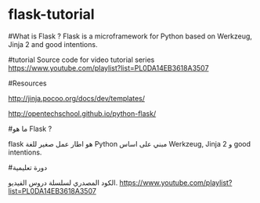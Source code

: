 flask-tutorial
==============


#What is Flask ?
Flask is a microframework for Python based on Werkzeug, Jinja 2 and good intentions.

#tutorial
Source code for video tutorial series
https://www.youtube.com/playlist?list=PL0DA14EB3618A3507

#Resources

http://jinja.pocoo.org/docs/dev/templates/

http://opentechschool.github.io/python-flask/

#ما هو Flask ?

flask هو اطار عمل صغير للغة Python مبني على اساس Werkzeug, Jinja 2 و good intentions.

#دورة تعليمية

الكود المصدري لسلسلة دروس الفيديو.
https://www.youtube.com/playlist?list=PL0DA14EB3618A3507
